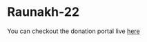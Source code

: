 # Raunakh-22

You can checkout the donation portal live [here](https://www.raunakh.ml/)

<!--
### Previous year links
- https://github.com/EkjotKaur/Raunak-Backend
- https://github.com/nik-gautam/raunakh-portal
- http://raunak-portal.herokuapp.com/
-->
